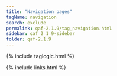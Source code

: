 ```yaml
---
title: "Navigation pages"
tagName: navigation
search: exclude
permalink: qaf-2.1.9/tag_navigation.html
sidebar: qaf_2_1_9-sidebar
folder: qaf-2.1.9
---
```

{% include taglogic.html %}

{% include links.html %}
